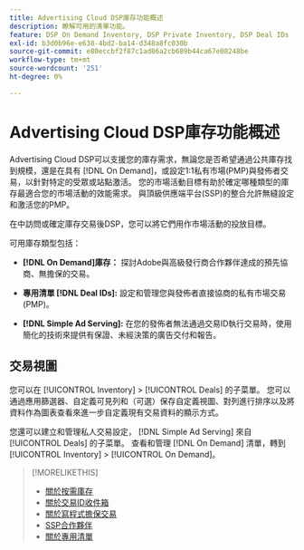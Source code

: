 ```yaml
---
title: Advertising Cloud DSP庫存功能概述
description: 瞭解可用的清單功能。
feature: DSP On Demand Inventory, DSP Private Inventory, DSP Deal IDs
exl-id: b3d0b96e-e638-4bd2-ba14-d348a8fc030b
source-git-commit: e80eccbf2f87c1ad86a2cb689b44ca67e08248be
workflow-type: tm+mt
source-wordcount: '251'
ht-degree: 0%

---
```


# Advertising Cloud DSP庫存功能概述

Advertising Cloud DSP可以支援您的庫存需求，無論您是否希望通過公共庫存找到規模，還是在具有 [!DNL On Demand]，或設定1:1私有市場(PMP)與發佈者交易，以針對特定的受眾或站點激活。 您的市場活動目標有助於確定哪種類型的庫存最適合您的市場活動的效能需求。 與頂級供應端平台(SSP)的整合允許無縫設定和激活您的PMP。

在中訪問或確定庫存交易後DSP，您可以將它們用作市場活動的投放目標。

可用庫存類型包括：

* **[!DNL On Demand]庫存：** 探討Adobe與高級發行商合作夥伴達成的預先協商、無擔保的交易。

* **專用清單 [!DNL Deal IDs]:** 設定和管理您與發佈者直接協商的私有市場交易(PMP)。

* **[!DNL Simple Ad Serving]:** 在您的發佈者無法通過交易ID執行交易時，使用簡化的技術來提供有保證、未經決策的廣告交付和報告。

## 交易視圖

您可以在 [!UICONTROL Inventory] > [!UICONTROL Deals] 的子菜單。 您可以通過應用篩選器、自定義可見列和（可選）保存自定義視圖、對列進行排序以及將資料作為圖表查看來進一步自定義現有交易資料的顯示方式。

您還可以建立和管理私人交易設定， [!DNL Simple Ad Serving] 來自 [!UICONTROL Deals] 的子菜單。 查看和管理 [!DNL On Demand] 清單，轉到 [!UICONTROL Inventory] > [!UICONTROL On Demand]。

>[!MORELIKETHIS]
>
>* [關於按需庫存](on-demand-inventory-about.md)
>* [關於交易ID收件箱](deal-id-inbox-about.md)
>* [關於寫程式擔保交易](programmatic-guaranteed-about.md)
>* [SSP合作夥伴](ssp-partners.md)
>* [關於專用清單](private-inventory-about.md)

